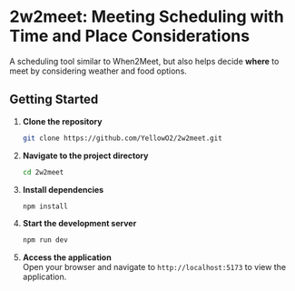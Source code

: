 # 2w2meet: Meeting Scheduling with Time and Place Considerations

A scheduling tool similar to When2Meet, but also helps decide **where** to meet by considering weather and food options.

## Getting Started

1. **Clone the repository**  
    ```bash
    git clone https://github.com/YellowO2/2w2meet.git
    ```

2. **Navigate to the project directory**  
    ```bash
    cd 2w2meet
    ```

3. **Install dependencies**  
    ```bash
    npm install
    ```

4. **Start the development server**  
    ```bash
    npm run dev
    ```

5. **Access the application**  
    Open your browser and navigate to `http://localhost:5173` to view the application.
